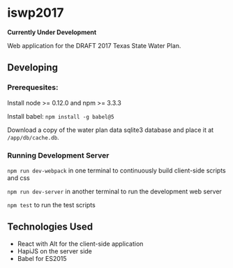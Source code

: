 # iswp2017

**Currently Under Development**

Web application for the DRAFT 2017 Texas State Water Plan.

## Developing

### Prerequesites:

Install node >= 0.12.0 and npm >= 3.3.3

Install babel: `npm install -g babel@5`

Download a copy of the water plan data sqlite3 database and place it at `/app/db/cache.db`.

### Running Development Server

`npm run dev-webpack` in one terminal to continuously build client-side scripts and css

`npm run dev-server` in another terminal to run the development web server

`npm test` to run the test scripts

## Technologies Used

* React with Alt for the client-side application
* HapiJS on the server side
* Babel for ES2015
